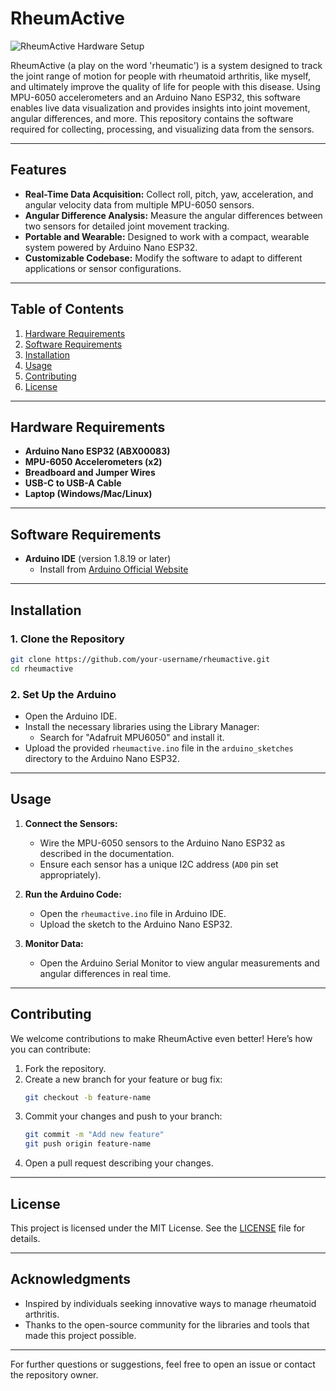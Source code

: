 # RheumActive

![RheumActive Hardware Setup](img/RheumActive_Cover.png)

RheumActive (a play on the word 'rheumatic') is a system designed to track the joint range of motion for people with rheumatoid arthritis, like myself, and ultimately improve the quality of life for people with this disease. Using MPU-6050 accelerometers and an Arduino Nano ESP32, this software enables live data visualization and provides insights into joint movement, angular differences, and more. This repository contains the software required for collecting, processing, and visualizing data from the sensors.

---

## Features

- **Real-Time Data Acquisition:** Collect roll, pitch, yaw, acceleration, and angular velocity data from multiple MPU-6050 sensors.
- **Angular Difference Analysis:** Measure the angular differences between two sensors for detailed joint movement tracking.
- **Portable and Wearable:** Designed to work with a compact, wearable system powered by Arduino Nano ESP32.
- **Customizable Codebase:** Modify the software to adapt to different applications or sensor configurations.

---

## Table of Contents

1. [Hardware Requirements](#hardware-requirements)
2. [Software Requirements](#software-requirements)
3. [Installation](#installation)
4. [Usage](#usage)
5. [Contributing](#contributing)
6. [License](#license)

---

## Hardware Requirements

- **Arduino Nano ESP32 (ABX00083)**
- **MPU-6050 Accelerometers (x2)**
- **Breadboard and Jumper Wires**
- **USB-C to USB-A Cable**
- **Laptop (Windows/Mac/Linux)**

---

## Software Requirements

- **Arduino IDE** (version 1.8.19 or later)
  - Install from [Arduino Official Website](https://www.arduino.cc/en/software)

---

## Installation

### 1. Clone the Repository
```bash
git clone https://github.com/your-username/rheumactive.git
cd rheumactive
```

### 2. Set Up the Arduino
- Open the Arduino IDE.
- Install the necessary libraries using the Library Manager:
  - Search for "Adafruit MPU6050" and install it.
- Upload the provided `rheumactive.ino` file in the `arduino_sketches` directory to the Arduino Nano ESP32.

---

## Usage

1. **Connect the Sensors:**
   - Wire the MPU-6050 sensors to the Arduino Nano ESP32 as described in the documentation.
   - Ensure each sensor has a unique I2C address (`AD0` pin set appropriately).

2. **Run the Arduino Code:**
   - Open the `rheumactive.ino` file in Arduino IDE.
   - Upload the sketch to the Arduino Nano ESP32.

3. **Monitor Data:**
   - Open the Arduino Serial Monitor to view angular measurements and angular differences in real time.

---

## Contributing

We welcome contributions to make RheumActive even better! Here’s how you can contribute:

1. Fork the repository.
2. Create a new branch for your feature or bug fix:
   ```bash
   git checkout -b feature-name
   ```
3. Commit your changes and push to your branch:
   ```bash
   git commit -m "Add new feature"
   git push origin feature-name
   ```
4. Open a pull request describing your changes.

---

## License

This project is licensed under the MIT License. See the [LICENSE](LICENSE) file for details.

---

## Acknowledgments

- Inspired by individuals seeking innovative ways to manage rheumatoid arthritis.
- Thanks to the open-source community for the libraries and tools that made this project possible.

---

For further questions or suggestions, feel free to open an issue or contact the repository owner.


